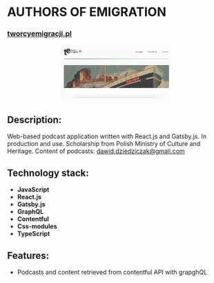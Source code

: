 # AUTHORS OF EMIGRATION 
### [tworcyemigracji.pl](https://tqworcyemigracji.pl)

<div align="center">
  <img width="50%" src=Authors.png />
</div>

## Description:
Web-based podcast application written with React.js and Gatsby.js. In production and use. Scholarship from Polish Ministry of Culture and Heritage.
Content of podcasts: dawid.dziedziczak@gmail.com 

## Technology stack:

- **JavaScript**
- **React.js**
- **Gatsby.js**
- **GraphQL**
- **Contentful**
- **Css-modules**
- **TypeScript**

## Features:

- Podcasts and content retrieved from contentful API with grapghQL

